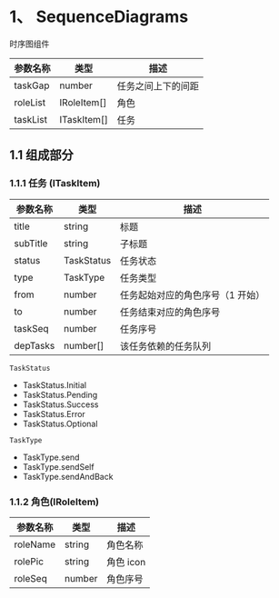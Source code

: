 # 1、 SequenceDiagrams

时序图组件

| 参数名称 | 类型        | 描述               |
| -------- | ----------- | ------------------ |
| taskGap  | number      | 任务之间上下的间距 |
| roleList | IRoleItem[] | 角色               |
| taskList | ITaskItem[] | 任务               |

## 1.1 组成部分

### 1.1.1 任务 (ITaskItem)

| 参数名称 | 类型       | 描述                             |
| -------- | ---------- | -------------------------------- |
| title    | string     | 标题                             |
| subTitle | string     | 子标题                           |
| status   | TaskStatus | 任务状态                         |
| type     | TaskType   | 任务类型                         |
| from     | number     | 任务起始对应的角色序号（1 开始） |
| to       | number     | 任务结束对应的角色序号           |
| taskSeq  | number     | 任务序号                         |
| depTasks | number[]   | 该任务依赖的任务队列             |

`TaskStatus`

- TaskStatus.Initial
- TaskStatus.Pending
- TaskStatus.Success
- TaskStatus.Error
- TaskStatus.Optional

`TaskType`

- TaskType.send
- TaskType.sendSelf
- TaskType.sendAndBack

### 1.1.2 角色(IRoleItem)

| 参数名称 | 类型   | 描述      |
| -------- | ------ | --------- |
| roleName | string | 角色名称  |
| rolePic  | string | 角色 icon |
| roleSeq  | number | 角色序号  |
